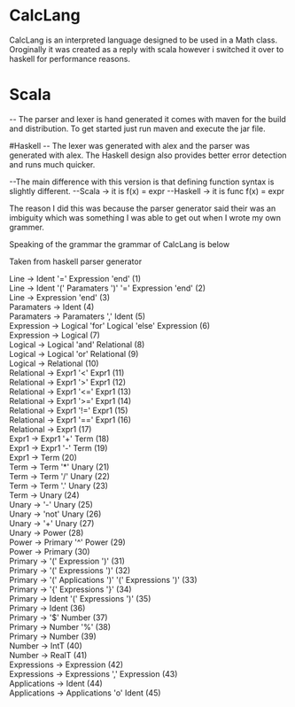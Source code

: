 # CalcLang
CalcLang is an interpreted language designed to be used in a Math class. 
Oroginally it was created as a reply with scala however i switched it over to haskell for performance reasons.

# Scala
-- The parser and lexer is hand generated it comes with maven for the build and distribution. To get started just run maven and execute the jar file.

#Haskell
-- The lexer was generated with alex and the parser was generated with alex. The Haskell design also provides better error detection and runs much quicker.

--The main difference with this version is that defining function syntax is slightly different.
--Scala -> it is f(x) = expr
--Haskell -> it is func f(x) = expr

The reason I did this was because the parser generator said their was an imbiguity which was something I was able to get out when I wrote my own grammer.

Speaking of the grammar the grammar of CalcLang is below

Taken from haskell parser generator

  <p>Line -> Ident '=' Expression 'end'                      (1)<br>
	Line -> Ident '(' Paramaters ')' '=' Expression 'end'   (2)<br>
	Line -> Expression 'end'                                (3)<br>
	Paramaters -> Ident                                     (4)<br>
  Paramaters -> Paramaters ',' Ident                      (5)<br>
	Expression -> Logical 'for' Logical 'else' Expression   (6)<br>
	Expression -> Logical                              (7)<br>
	Logical -> Logical 'and' Relational                (8)<br>
	Logical -> Logical 'or' Relational                 (9)<br>
	Logical -> Relational                              (10)<br>
	Relational -> Expr1 '<' Expr1                      (11)<br>
	Relational -> Expr1 '>' Expr1                      (12)<br>
	Relational -> Expr1 '<=' Expr1                     (13)<br>
	Relational -> Expr1 '>=' Expr1                     (14)<br>
	Relational -> Expr1 '!=' Expr1                     (15)<br>
	Relational -> Expr1 '==' Expr1                     (16)<br>
	Relational -> Expr1                                (17)<br>
	Expr1 -> Expr1 '+' Term                            (18)<br>
	Expr1 -> Expr1 '-' Term                            (19)<br>
	Expr1 -> Term                                      (20)<br>
	Term -> Term '*' Unary                             (21)<br>
	Term -> Term '/' Unary                             (22)<br>
	Term -> Term '.' Unary                             (23)<br>
	Term -> Unary                                      (24)<br>
	Unary -> '-' Unary                                 (25)<br>
	Unary -> 'not' Unary                               (26)<br>
  Unary -> '+' Unary                                 (27)<br>
	Unary -> Power                                     (28)<br>
	Power -> Primary '^' Power                         (29)<br>
	Power -> Primary                                   (30)<br>
	Primary -> '(' Expression ')'                      (31)<br>
	Primary -> '(' Expressions ')'                     (32)<br>
	Primary -> '(' Applications ')' '(' Expressions ')'   (33)<br>
	Primary -> '{' Expressions '}'                     (34)<br>
	Primary -> Ident '(' Expressions ')'               (35)<br>
	Primary -> Ident                                   (36)<br>
	Primary -> '$' Number                              (37)<br>
	Primary -> Number '%'                              (38)<br>
	Primary -> Number                                  (39)<br>
	Number -> IntT                                     (40)<br>
	Number -> RealT                                    (41)<br>
	Expressions -> Expression                          (42)<br>
	Expressions -> Expressions ',' Expression          (43)<br>
	Applications -> Ident                              (44)<br>
	Applications -> Applications 'o' Ident             (45)</p>
